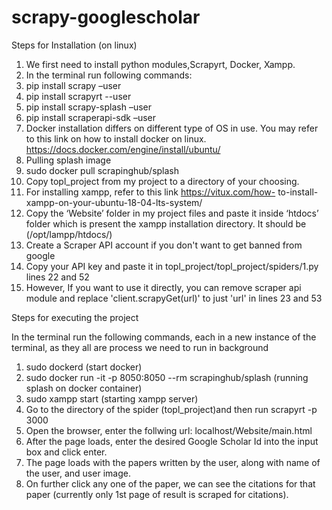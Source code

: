 # scrapy-googlescholar

Steps for Installation (on linux)


1. We first need to install python modules,Scrapyrt, Docker,
Xampp.
2. In the terminal run following commands:
1. pip install scrapy –user
2. pip install scrapyrt --user
3. pip install scrapy-splash –user
4. pip install scraperapi-sdk –user
3. Docker installation differs on different type of OS in use. You
may refer to this link on how to install docker on linux.
https://docs.docker.com/engine/install/ubuntu/
4. Pulling splash image
1. sudo docker pull scrapinghub/splash
5. Copy topl_project from my project to a directory of your
choosing.
6. For installing xampp, refer to this link https://vitux.com/how-
to-install-xampp-on-your-ubuntu-18-04-lts-system/
7. Copy the ‘Website’ folder in my project files and paste it inside
‘htdocs’ folder which is present the xampp installation
directory. It should be (/opt/lampp/htdocs/)
8. Create a Scraper API account if you don't want to get banned from google
9. Copy your API key and paste it in topl_project/topl_project/spiders/1.py lines 22 and 52
10. However, If you want to use it directly, you can remove scraper api module and replace 'client.scrapyGet(url)' to just 'url' in lines 23 and 53


Steps for executing the project


In the terminal run the following commands, each in a new instance
of the terminal, as they all are process we need to run in background
1. sudo dockerd (start docker)
2. sudo docker run -it -p 8050:8050 --rm scrapinghub/splash
(running splash on docker container)
3. sudo xampp start (starting xampp server)
4. Go to the directory of the spider (topl_project)and then run
scrapyrt -p 3000
5. Open the browser, enter the follwing url:
localhost/Website/main.html
6. After the page loads, enter the desired Google Scholar Id into
the input box and click enter.
7. The page loads with the papers written by the user, along with
name of the user, and user image.
8. On further click any one of the paper, we can see the citations
for that paper (currently only 1st page of result is scraped for
citations).
